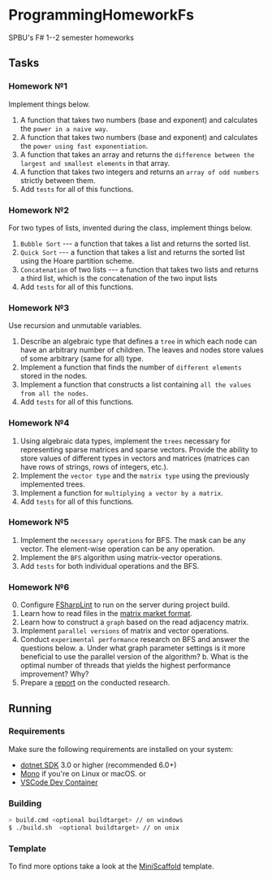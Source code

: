 # ProgrammingHomeworkFs
SPBU's F# 1--2 semester homeworks

## Tasks

### Homework №1 
Implement things below.
1. A function that takes two numbers (base and exponent) and calculates the `power in a naive way`. 
2. A function that takes two numbers (base and exponent) and calculates the `power using fast exponentiation`.
3. A function that takes an array and returns the `difference between the largest and smallest elements` in that array.
4. A function that takes two integers and returns an `array of odd numbers` strictly between them.
5.  Add `tests` for all of this functions.

### Homework №2
For two types of lists, invented during the class, implement things below.
1. `Bubble Sort` --- a function that takes a list and returns the sorted list.
2. `Quick Sort` --- a function that takes a list and returns the sorted list using the Hoare partition scheme.
3. `Concatenation` of two lists --- a function that takes two lists and returns a third list, which is the concatenation of the two input lists
4. Add `tests` for all of this functions.

### Homework №3
Use recursion and unmutable variables.
1. Describe an algebraic type that defines a `tree` in which each node can have an arbitrary number of children. The leaves and nodes store values of some arbitrary (same for all) type.
2. Implement a function that  finds the number of `different elements` stored in the nodes. 
3. Implement a function that constructs a list containing `all the values from all the nodes`.
5.  Add `tests` for all of this functions.

### Homework №4
1. Using algebraic data types, implement the `trees` necessary for representing sparse matrices and sparse vectors. Provide the ability to store values of different types in vectors and matrices (matrices can have rows of strings, rows of integers, etc.).
2. Implement the `vector type` and the `matrix type` using the previously implemented trees.
3. Implement a function for `multiplying a vector by a matrix`.
4. Add `tests` for all of this functions.

### Homework №5

1. Implement the `necessary operations` for BFS. The mask can be any vector. The element-wise operation can be any operation.
2. Implement the `BFS` algorithm using matrix-vector operations.
3. Add `tests` for both individual operations and the BFS.

### Homework №6
0. Configure [FSharpLint](https://fsprojects.github.io/FSharpLint/) to run on the server during project build.
1. Learn how to read files in the [matrix market format](https://math.nist.gov/MatrixMarket/).
2. Learn how to construct a `graph` based on the read adjacency matrix.
3. Implement `parallel versions` of matrix and vector operations.
4. Conduct `experimental performance` research on BFS and answer the questions below.
   a. Under what graph parameter settings is it more beneficial to use the parallel version of the algorithm?
   b. What is the optimal number of threads that yields the highest performance improvement? Why?
5. Prepare a [report](https://github.com/PolinaSavelyeva/Articles/tree/main/2023/BFS_report) on the conducted research.


## Running
### Requirements

Make sure the following requirements are installed on your system:

- [dotnet SDK](https://www.microsoft.com/net/download/core) 3.0 or higher (recommended 6.0+)
- [Mono](http://www.mono-project.com/) if you're on Linux or macOS.
or
- [VSCode Dev Container](https://code.visualstudio.com/docs/remote/containers)

### Building

```sh
> build.cmd <optional buildtarget> // on windows
$ ./build.sh  <optional buildtarget> // on unix
```
### Template
To find more options take a look at the [MiniScaffold](https://github.com/TheAngryByrd/MiniScaffold) template.